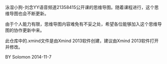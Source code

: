 泳湿小狗-刘念YY语音频道21358415公开课的思维导图。随着课程进行，这个思维导图也会不断更新。

由于个人能力有限，思维导图内容难免有不妥之处，希望各位能够加入这个思维导图的协作更新中来。

此仓库中的.xmind文件是由Xmind 2013软件创建，建议由Xmind 2013软件打开并修改。

BY Solomon
2014-11-7